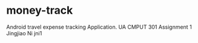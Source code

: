 # money-track
Android travel expense tracking  Application. UA CMPUT 301 Assignment 1
Jingjiao Ni 
jni1
